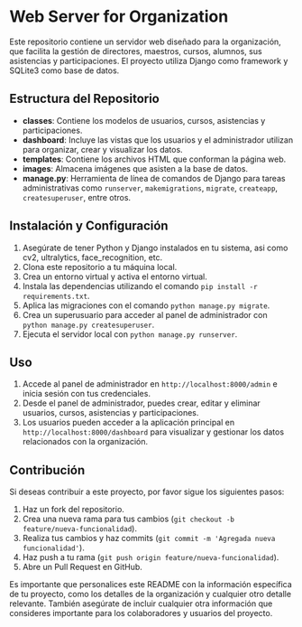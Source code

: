 

# Web Server for Organization

Este repositorio contiene un servidor web diseñado para la organización, que facilita la gestión de directores, maestros, cursos, alumnos, sus asistencias y participaciones. El proyecto utiliza Django como framework y SQLite3 como base de datos.

## Estructura del Repositorio

- **classes**: Contiene los modelos de usuarios, cursos, asistencias y participaciones.
- **dashboard**: Incluye las vistas que los usuarios y el administrador utilizan para organizar, crear y visualizar los datos.
- **templates**: Contiene los archivos HTML que conforman la página web.
- **images**: Almacena imágenes que asisten a la base de datos.
- **manage.py**: Herramienta de línea de comandos de Django para tareas administrativas como `runserver`, `makemigrations`, `migrate`, `createapp`, `createsuperuser`, entre otros.

## Instalación y Configuración

1. Asegúrate de tener Python y Django instalados en tu sistema, asi como cv2, ultralytics, face_recognition, etc.
2. Clona este repositorio a tu máquina local.
3. Crea un entorno virtual y activa el entorno virtual.
4. Instala las dependencias utilizando el comando `pip install -r requirements.txt`.
5. Aplica las migraciones con el comando `python manage.py migrate`.
6. Crea un superusuario para acceder al panel de administrador con `python manage.py createsuperuser`.
7. Ejecuta el servidor local con `python manage.py runserver`.

## Uso

1. Accede al panel de administrador en `http://localhost:8000/admin` e inicia sesión con tus credenciales.
2. Desde el panel de administrador, puedes crear, editar y eliminar usuarios, cursos, asistencias y participaciones.
3. Los usuarios pueden acceder a la aplicación principal en `http://localhost:8000/dashboard` para visualizar y gestionar los datos relacionados con la organización.

## Contribución

Si deseas contribuir a este proyecto, por favor sigue los siguientes pasos:

1. Haz un fork del repositorio.
2. Crea una nueva rama para tus cambios (`git checkout -b feature/nueva-funcionalidad`).
3. Realiza tus cambios y haz commits (`git commit -m 'Agregada nueva funcionalidad'`).
4. Haz push a tu rama (`git push origin feature/nueva-funcionalidad`).
5. Abre un Pull Request en GitHub.


Es importante que personalices este README con la información específica de tu proyecto, como los detalles de la organización y cualquier otro detalle relevante. También asegúrate de incluir cualquier otra información que consideres importante para los colaboradores y usuarios del proyecto.